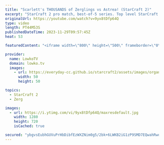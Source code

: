 ```yaml
---
title: "Scarlett's THOUSANDS of Zerglings vs Astrea! (StarCraft 2)"
excerpt: "StarCraft 2 pro match, best-of-5 series. Top level StarCraft 2 from the American region. Scarlett (Zerg) takes on Astrea (Protoss), the best Canadian and American pro gamers. This match is the upper bracket semi finals of the ESL Masters Winter AM regionals.   Support my work: https://patreon.com/lowkotv"
originalUrl: https://youtube.com/watch?v=9yx8tDfp64Q
type: video
length: PT44M53S
publishedDateTime: 2023-11-29T09:57:45Z
heat: 53

featuredContent: "<iframe width=\"800\" height=\"500\" frameborder=\"0\" src=\"https://www.youtube.com/embed/9yx8tDfp64Q\" allow=\"accelerometer; autoplay; encrypted-media; gyroscope; picture-in-picture\" allowfullscreen></iframe>"

provider:
  name: LowkoTV
  domain: lowko.tv
  images:
    - url: https://everyday-cc.github.io/starcraft2/assets/images/organizations/lowko.tv-50x50.jpg
      width: 50
      height: 50

topics:
  - StarCraft 2
  - Zerg

images:
  - url: https://i.ytimg.com/vi/9yx8tDfp64Q/maxresdefault.jpg
    width: 1280
    height: 720
    isCached: true

secured: "ybgvsEubhGUVuPrHbDibfEzWXZNim0g5/2bk+6LWKB2iG1zP9SMD7EQwahRwqr7j9bym0KCXBHIzHufbXRBhc1eRB4ePv+76c58S5Qz4jH1XrVGWlY2/uGH+O5o558sLMqWh6mRTgG7Eu/OIvrn9SJDhx7i2Fkfth3wv2QY7tBtbTTWeui0Ntmr4G9uv4zAJBQUkf5V66XOrwX/dzlK5qZSVlHfLHeQHez7rmgQMd0bQBZIsXa9+dMMxrq9aMs6scDU/p2pnE7bufisinknwWTnwlc660OZnkmn8yeRPL22YHXMsA20r05Ok+zOf3q7NLyoS5PTWfPQAv5npLcaYhp674omnpZ50TRDx7efTnHIOgkomhr8AWtTkldDhY1H48GBuBti2HQbnbAwmg94C637pMAmddbogpGyb/RtWDPk=;TwFVtQBxCQ22MiQf5u6iUg=="
---
```


